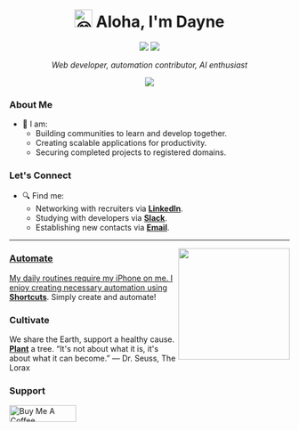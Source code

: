 <h1 align="center"><img src="https://fonts.gstatic.com/s/e/notoemoji/latest/1f604/512.gif" alt="😄" width="32" height="32"> Aloha, I'm Dayne</h1>
<p align="center">
<a href="https://daylo.dev/"><img src="https://img.shields.io/badge/daylo.dev-0A0A0A?style=for-the-badge&logo=dev.to&logoColor=white"></a>
<a href="https://github.com/DayneLalmond"><img src="https://komarev.com/ghpvc/?username=DayneLalmond&color=lightgrey&style=for-the-badge&label=Profile+Views"></a>
</p>

<p align="center">
  <i>
Web developer, automation contributor, AI enthusiast
  </i>
</p>

<p align="center">
<a href="https://github.com/DayneLalmond"><img src="https://readme-typing-svg.herokuapp.com?lines=Join+my+slack+study+group!+💭;Develop+with+the+community!;Study+sessions+every+weekend!;&center=true&width=400&height=40&duration=2400"></a>
</p>

### About Me
- 🔭 I am:
  - Building communities to learn and develop together.
  - Creating scalable applications for productivity.
  - Securing completed projects to registered domains.

### Let's Connect
- 🔍 Find me:
  - Networking with recruiters via <a href="https://www.linkedin.com/in/dayne-lalmond/">**LinkedIn**</a>.
  - Studying with developers via <a href="https://github.com/DayneLalmond">**Slack**</a>.
  - Establishing new contacts via <a href="https://github.com/DayneLalmond">**Email**</a>.

----

<p align="center">
  <a href="https://github.com/DayneLalmond">
    <img align="right"  height="200px" src="https://github-readme-stats.vercel.app/api?username=DayneLalmond&show_icons=true&hide_border=true&title_color=dedee0&amp&icon_color=f96e46&amp&text_color=dedee0&amp&bg_color=0d1117&count_private=true&include_all_commits=false"/>
</p>

### Automate
My daily routines require my iPhone on me. I enjoy creating necessary automation using <a href="https://support.apple.com/guide/shortcuts/welcome/ios" target="_blank">**Shortcuts**</a>. Simply create and automate!

### Cultivate
We share the Earth, support a healthy cause. <a href="http://onetreeplanted.refr.cc/daynel" target="_blank">**Plant**</a> a tree. “It's not about what it is, it's about what it can become.”
― Dr. Seuss, The Lorax

### Support
<a href="https://help.buymeacoffee.com/en/articles/5885162-how-to-add-a-button-or-a-widget-to-your-website" target="_blank"><img src="https://cdn.buymeacoffee.com/buttons/default-black.png" alt="Buy Me A Coffee" height="30" width="120"></a>

